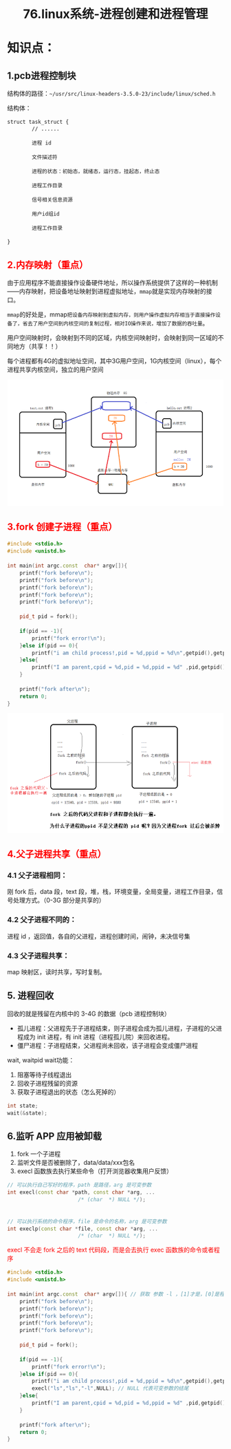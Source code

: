 # <center>76.linux系统-进程创建和进程管理<center>

# 知识点：

## 1.pcb进程控制块

结构体的路径：`~/usr/src/linux-headers-3.5.0-23/include/linux/sched.h`

结构体：

```
struct task_struct {
        // ......

        进程 id

        文件描述符

        进程的状态：初始态，就绪态，运行态，挂起态，终止态

        进程工作目录

        信号相关信息资源

        用户id组id

        进程工作目录

}
```

## **<font color = red>2.内存映射（重点）</font>**

由于应用程序不能直接操作设备硬件地址，所以操作系统提供了这样的一种机制——内存映射，把设备地址映射到进程虚拟地址，`mmap`就是实现内存映射的接口。

`mmap`的好处是，mmap`把设备内存映射到虚拟内存，则用户操作虚拟内存相当于直接操作设备了，省去了用户空间到内核空间的复制过程，相对IO操作来说，增加了数据的吞吐量`。

用户空间映射时，会映射到不同的区域，内核空间映射时，会映射到同一区域的不同地方（共享！！）

每个进程都有4G的虚拟地址空间，其中3G用户空间，1G内核空间（linux），每个进程共享内核空间，独立的用户空间

![](../pic/76.内存映射.png)

## **<font color = red>3.fork 创建子进程（重点）</font>**

```c++
#include <stdio.h>
#include <unistd.h>

int main(int argc.const  char* argv[]){
    printf("fork before\n");
    printf("fork before\n");
    printf("fork before\n");
    printf("fork before\n");
    printf("fork before\n");

    pid_t pid = fork();
    
    if(pid == -1){
        printf("fork error!\n");
    }else if(pid == 0){
        printf("i am child process!,pid = %d,ppid = %d\n",getpid(),getppid());
    }else{
        printf("I am parent,cpid = %d,pid = %d,ppid = %d" ,pid,getpid(),getppid());
    } 
    
    printf("fork after\n");
    return 0;
}
```

![](../pic/76.fork函数.png)


## **<font color = red>4.父子进程共享（重点）</font>**

### 4.1 父子进程相同：
刚 fork 后，data 段，text 段，堆，栈，环境变量，全局变量，进程工作目录，信号处理方式。（0-3G 部分是共享的）

### 4.2 父子进程不同的：
进程 id ，返回值，各自的父进程，进程创建时间，闹钟，未决信号集 

### 4.3 父子进程共享：
map 映射区，读时共享，写时复制。

## 5. 进程回收

回收的就是残留在内核中的 3-4G 的数据（pcb 进程控制块）

- 孤儿进程：父进程先于子进程结束，则子进程会成为孤儿进程，子进程的父进程成为 init 进程，有 init 进程（进程孤儿院）来回收进程。
- 僵尸进程：子进程结束，父进程尚未回收，该子进程会变成僵尸进程

wait, waitpid 
wait功能：

1. 阻塞等待子线程退出
2. 回收子进程残留的资源
3. 获取子进程退出的状态（怎么死掉的）

```c++
int state;
wait(&state);
```

## 6.监听 APP 应用被卸载

1. fork 一个子进程
2. 监听文件是否被删除了，data/data/xxx包名
3. execl 函数族去执行某些命令（打开浏览器收集用户反馈）  

```c++
// 可以执行自己写好的程序，path 是路径，arg 是可变参数
int execl(const char *path, const char *arg, ...
                       /* (char  *) NULL */);


// 可以执行系统的命令程序，file 是命令的名称，arg 是可变参数
int execlp(const char *file, const char *arg, ...
                       /* (char  *) NULL */);
```

 <font color=red>execl 不会走 fork 之后的 text 代码段，而是会去执行 exec 函数族的命令或者程序</font>
 
 ```c++
 #include <stdio.h>
 #include <unistd.h>
 
 int main(int argc.const  char* argv[]){ // 获取 参数 -l ，[1]才是，[0]是程序本身
     printf("fork before\n");
     printf("fork before\n");
     printf("fork before\n");
     printf("fork before\n");
     printf("fork before\n");
 
     pid_t pid = fork();
     
     if(pid == -1){
         printf("fork error!\n");
     }else if(pid == 0){
         printf("i am child process!,pid = %d,ppid = %d\n",getpid(),getppid());
         execl("ls","ls","-l",NULL); // NULL 代表可变参数的结尾
     }else{
         printf("I am parent,cpid = %d,pid = %d,ppid = %d" ,pid,getpid(),getppid());
     } 
     
     printf("fork after\n");
     return 0;
 }
 ```
